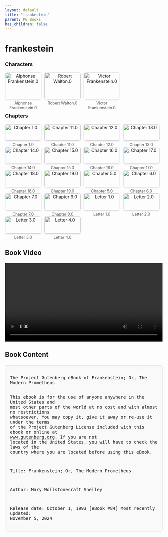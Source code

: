 ```yaml
---
layout: default
title: "frankestein"
parent: PG Books
has_children: false
---
```



<style>
.image-gallery {
  display: flex;
  flex-wrap: wrap;
  justify-content: space-between;
  margin-bottom: 20px;
}

.image-row {
  display: flex;
  justify-content: flex-start;
  width: 100%;
  margin-bottom: 20px;
}

.image-item {
  width: 23%;
  margin-right: 2%;
  text-align: center;
}

.image-item:last-child {
  margin-right: 0;
}

.image-item img {
  width: 100%;
  height: auto;
  object-fit: cover;
  border-radius: 5px;
  box-shadow: 0 2px 4px rgba(0,0,0,0.1);
}

.image-item p {
  margin-top: 5px;
  font-size: 0.9em;
  color: #555;
}

.video-container {
  margin: 20px 0;
}

.book-content {
  max-height: 500px;
  overflow-y: auto;
  padding: 15px;
  border: 1px solid #ddd;
  border-radius: 5px;
  background-color: #f9f9f9;
  font-family: monospace;
  white-space: pre-wrap;
  margin-top: 20px;
}
</style>


# frankestein

<h3>Characters</h3>
<div class="image-gallery">
<div class="image-row">
  <div class="image-item">
    <img src="../results/frankestein/characters/Alphonse Frankenstein.0.png" alt="Alphonse Frankenstein.0">
    <p>Alphonse Frankenstein.0</p>
  </div>
  <div class="image-item">
    <img src="../results/frankestein/characters/Robert Walton.0.png" alt="Robert Walton.0">
    <p>Robert Walton.0</p>
  </div>
  <div class="image-item">
    <img src="../results/frankestein/characters/Victor Frankenstein.0.png" alt="Victor Frankenstein.0">
    <p>Victor Frankenstein.0</p>
  </div>
</div>
</div>

<h3>Chapters</h3>
<div class="image-gallery">
<div class="image-row">
  <div class="image-item">
    <img src="../results/frankestein/chapters/Chapter 1.0.png" alt="Chapter 1.0">
    <p>Chapter 1.0</p>
  </div>
  <div class="image-item">
    <img src="../results/frankestein/chapters/Chapter 11.0.png" alt="Chapter 11.0">
    <p>Chapter 11.0</p>
  </div>
  <div class="image-item">
    <img src="../results/frankestein/chapters/Chapter 12.0.png" alt="Chapter 12.0">
    <p>Chapter 12.0</p>
  </div>
  <div class="image-item">
    <img src="../results/frankestein/chapters/Chapter 13.0.png" alt="Chapter 13.0">
    <p>Chapter 13.0</p>
  </div>
</div>
<div class="image-row">
  <div class="image-item">
    <img src="../results/frankestein/chapters/Chapter 14.0.png" alt="Chapter 14.0">
    <p>Chapter 14.0</p>
  </div>
  <div class="image-item">
    <img src="../results/frankestein/chapters/Chapter 15.0.png" alt="Chapter 15.0">
    <p>Chapter 15.0</p>
  </div>
  <div class="image-item">
    <img src="../results/frankestein/chapters/Chapter 16.0.png" alt="Chapter 16.0">
    <p>Chapter 16.0</p>
  </div>
  <div class="image-item">
    <img src="../results/frankestein/chapters/Chapter 17.0.png" alt="Chapter 17.0">
    <p>Chapter 17.0</p>
  </div>
</div>
<div class="image-row">
  <div class="image-item">
    <img src="../results/frankestein/chapters/Chapter 18.0.png" alt="Chapter 18.0">
    <p>Chapter 18.0</p>
  </div>
  <div class="image-item">
    <img src="../results/frankestein/chapters/Chapter 19.0.png" alt="Chapter 19.0">
    <p>Chapter 19.0</p>
  </div>
  <div class="image-item">
    <img src="../results/frankestein/chapters/Chapter 5.0.png" alt="Chapter 5.0">
    <p>Chapter 5.0</p>
  </div>
  <div class="image-item">
    <img src="../results/frankestein/chapters/Chapter 6.0.png" alt="Chapter 6.0">
    <p>Chapter 6.0</p>
  </div>
</div>
<div class="image-row">
  <div class="image-item">
    <img src="../results/frankestein/chapters/Chapter 7.0.png" alt="Chapter 7.0">
    <p>Chapter 7.0</p>
  </div>
  <div class="image-item">
    <img src="../results/frankestein/chapters/Chapter 9.0.png" alt="Chapter 9.0">
    <p>Chapter 9.0</p>
  </div>
  <div class="image-item">
    <img src="../results/frankestein/chapters/Letter 1.0.png" alt="Letter 1.0">
    <p>Letter 1.0</p>
  </div>
  <div class="image-item">
    <img src="../results/frankestein/chapters/Letter 2.0.png" alt="Letter 2.0">
    <p>Letter 2.0</p>
  </div>
</div>
<div class="image-row">
  <div class="image-item">
    <img src="../results/frankestein/chapters/Letter 3.0.png" alt="Letter 3.0">
    <p>Letter 3.0</p>
  </div>
  <div class="image-item">
    <img src="../results/frankestein/chapters/Letter 4.0.png" alt="Letter 4.0">
    <p>Letter 4.0</p>
  </div>
</div>
</div>

<h2>Book Video</h2>
<div class="video-container">
  <video controls width="100%">
    <source src="../videos/frankestein.mp4" type="video/mp4">
    Your browser does not support the video tag.
  </video>
</div>


## Book Content

<div class="book-content">
The Project Gutenberg eBook of Frankenstein; Or, The Modern Prometheus
    
This ebook is for the use of anyone anywhere in the United States and
most other parts of the world at no cost and with almost no restrictions
whatsoever. You may copy it, give it away or re-use it under the terms
of the Project Gutenberg License included with this ebook or online
at www.gutenberg.org. If you are not located in the United States,
you will have to check the laws of the country where you are located
before using this eBook.

Title: Frankenstein; Or, The Modern Prometheus

Author: Mary Wollstonecraft Shelley

Release date: October 1, 1993 [eBook #84]
                Most recently updated: November 5, 2024

Language: English

Credits: Judith Boss, Christy Phillips, Lynn Hanninen and David Meltzer. HTML version by Al Haines.
        Further corrections by Menno de Leeuw.


*** START OF THE PROJECT GUTENBERG EBOOK FRANKENSTEIN; OR, THE MODERN PROMETHEUS ***

Frankenstein;

or, the Modern Prometheus

by Mary Wollstonecraft (Godwin) Shelley


 CONTENTS

 Letter 1
 Letter 2
 Letter 3
 Letter 4
 Chapter 1
 Chapter 2
 Chapter 3
 Chapter 4
 Chapter 5
 Chapter 6
 Chapter 7
 Chapter 8
 Chapter 9
 Chapter 10
 Chapter 11
 Chapter 12
 Chapter 13
 Chapter 14
 Chapter 15
 Chapter 16
 Chapter 17
 Chapter 18
 Chapter 19
 Chapter 20
 Chapter 21
 Chapter 22
 Chapter 23
 Chapter 24




Letter 1

_To Mrs. Saville, England._


St. Petersburgh, Dec. 11th, 17—.


You will rejoice to hear that no disaster has accompanied the
commencement of an enterprise which you have regarded with such evil
forebodings. I arrived here yesterday, and my first task is to assure
my dear sister of my welfare and increasing confidence in the success
of my undertaking.

I am already far north of London, and as I walk in the streets of
Petersburgh, I feel a cold northern breeze play upon my cheeks, which
braces my nerves and fills me with delight. Do you understand this
feeling? This breeze, which has travelled from the regions towards
which I am advancing, gives me a foretaste of those icy climes.
Inspirited by this wind of promise, my daydreams become more fervent
and vivid. I try in vain to be persuaded that the pole is the seat of
frost and desolation; it ever presents itself to my imagination as the
region of beauty and delight. There, Margaret, the sun is for ever
visible, its broad disk just skirting the horizon and diffusing a
perpetual splendour. There—for with your leave, my sister, I will put
some trust in preceding navigators—there snow and frost are banished;
and, sailing over a calm sea, we may be wafted to a land surpassing in
wonders and in beauty every region hitherto discovered on the habitable
globe. Its productions and features may be without example, as the
phenomena of the heavenly bodies undoubtedly are in those undiscovered
solitudes. What may not be expected in a country of eternal light? I
may there discover the wondrous power which attracts the needle and may
regulate a thousand celestial observations that require only this
voyage to render their seeming eccentricities consistent for ever. I
shall satiate my ardent curiosity with the sight of a part of the world
never before visited, and may tread a land never before imprinted by
the foot of man. These are my enticements, and they are sufficient to
conquer all fear of danger or death and to induce me to commence this
laborious voyage with the joy a child feels when he embarks in a little
boat, with his holiday mates, on an expedition of discovery up his
native river. But supposing all these conjectures to be false, you
cannot contest the inestimable benefit which I shall confer on all
mankind, to the last generation, by discovering a passage near the pole
to those countries, to reach which at present so many months are
requisite; or by ascertaining the secret of the magnet, which, if at
all possible, can only be effected by an undertaking such as mine.

These reflections have dispelled the agitation with which I began my
letter, and I feel my heart glow with an enthusiasm which elevates me
to heaven, for nothing contributes so much to tranquillise the mind as
a steady purpose—a point on which the soul may fix its intellectual
eye. This expedition has been the favourite dream of my early years. I
have read with ardour the accounts of the various voyages which have
been made in the prospect of arriving at the North Pacific Ocean
through the seas which surround the pole. You may remember that a
history of all the voyages made for purposes of discovery composed the
whole of our good Uncle Thomas’ library. My education was neglected,
yet I was passionately fond of reading. These volumes were my study
day and night, and my familiarity with them increased that regret which
I had felt, as a child, on learning that my father’s dying injunction
had forbidden my uncle to allow me to embark in a seafaring life.

These visions faded when I perused, for the first time, those poets
whose effusions entranced my soul and lifted it to heaven. I also
became a poet and for one year lived in a paradise of my own creation;
I imagined that I also might obtain a niche in the temple where the
names of Homer and Shakespeare are consecrated. You are well
acquainted with my failure and how heavily I bore the disappointment.
But just at that time I inherited the fortune of my cousin, and my
thoughts were turned into the channel of their earlier bent.

Six years have passed since I resolved on my present undertaking. I
can, even now, remember the hour from which I dedicated myself to this
great enterprise. I commenced by inuring my body to hardship. I
accompanied the whale-fishers on several expeditions to the North Sea;
I voluntarily endured cold, famine, thirst, and want of sleep; I often
worked harder than the common sailors during the day and devoted my
nights to the study of mathematics, the theory of medicine, and those
branches of physical science from which a naval adventurer might derive
the greatest practical advantage. Twice I actually hired myself as an
under-mate in a Greenland whaler, and acquitted myself to admiration. I
must own I felt a little proud when my captain offered me the second
dignity in the vessel and entreated me to remain with the greatest
earnestness, so valuable did he consider my services.

And now, dear Margaret, do I not deserve to accomplish some great purpose?
My life might have been passed in ease and luxury, but I preferred glory to
every enticement that wealth placed in my path. Oh, that some encouraging
voice would answer in the affirmative! My courage and my resolution is
firm; but my hopes fluctuate, and my spirits are often depressed. I am
about to proceed on a long and difficult voyage, the emergencies of which
will demand all my fortitude: I am required not only to raise the spirits
of others, but sometimes to sustain my own, when theirs are failing.

This is the most favourable period for travelling in Russia. They fly
quickly over the snow in their sledges; the motion is pleasant, and, in
my opinion, far more agreeable than that of an English stagecoach. The
cold is not excessive, if you are wrapped in furs—a dress which I have
already adopted, for there is a great difference between walking the
deck and remaining seated motionless for hours, when no exercise
prevents the blood from actually freezing in your veins. I have no
ambition to lose my life on the post-road between St. Petersburgh and
Archangel.

I shall depart for the latter town in a fortnight or three weeks; and my
intention is to hire a ship there, which can easily be done by paying the
insurance for the owner, and to engage as many sailors as I think necessary
among those who are accustomed to the whale-fishing. I do not intend to
sail until the month of June; and when shall I return? Ah, dear sister, how
can I answer this question? If I succeed, many, many months, perhaps years,
will pass before you and I may meet. If I fail, you will see me again soon,
or never.

Farewell, my dear, excellent Margaret. Heaven shower down blessings on you,
and save me, that I may again and again testify my gratitude for all your
love and kindness.

Your affectionate brother,

R. Walton




Letter 2

_To Mrs. Saville, England._

Archangel, 28th March, 17—.


How slowly the time passes here, encompassed as I am by frost and snow!
Yet a second step is taken towards my enterprise. I have hired a
vessel and am occupied in collecting my sailors; those whom I have
already engaged appear to be men on whom I can depend and are certainly
possessed of dauntless courage.

But I have one want which I have never yet been able to satisfy, and the
absence of the object of which I now feel as a most severe evil, I have no
friend, Margaret: when I am glowing with the enthusiasm of success, there
will be none to participate my joy; if I am assailed by disappointment, no
one will endeavour to sustain me in dejection. I shall commit my thoughts
to paper, it is true; but that is a poor medium for the communication of
feeling. I desire the company of a man who could sympathise with me, whose
eyes would reply to mine. You may deem me romantic, my dear sister, but I
bitterly feel the want of a friend. I have no one near me, gentle yet
courageous, possessed of a cultivated as well as of a capacious mind, whose
tastes are like my own, to approve or amend my plans. How would such a
friend repair the faults of your poor brother! I am too ardent in execution
and too impatient of difficulties. But it is a still greater evil to me
that I am self-educated: for the first fourteen years of my life I ran wild
on a common and read nothing but our Uncle Thomas’ books of voyages.
At that age I became acquainted with the celebrated poets of our own
country; but it was only when it had ceased to be in my power to derive its
most important benefits from such a conviction that I perceived the
necessity of becoming acquainted with more languages than that of my native
c...

[Content truncated for display]
</div>
